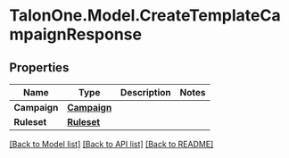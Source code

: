 
# TalonOne.Model.CreateTemplateCampaignResponse

## Properties

Name | Type | Description | Notes
------------ | ------------- | ------------- | -------------
**Campaign** | [**Campaign**](Campaign.md) |  | 
**Ruleset** | [**Ruleset**](Ruleset.md) |  | 

[[Back to Model list]](../README.md#documentation-for-models)
[[Back to API list]](../README.md#documentation-for-api-endpoints)
[[Back to README]](../README.md)

